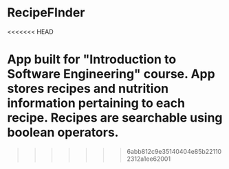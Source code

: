 # RecipeFInder
<<<<<<< HEAD

App built for "Introduction to Software Engineering" course. App stores recipes
and nutrition information pertaining to each recipe. Recipes are searchable using
boolean operators.
=======
>>>>>>> 6abb812c9e35140404e85b221102312a1ee62001
